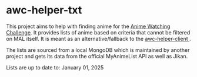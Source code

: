 # awc-helper-txt

This project aims to help with finding anime for the [Anime Watching Challenge](https://myanimelist.net/forum/?topicid=2138549). It provides lists of anime based on criteria that cannot be filtered on MAL itself. It is meant as an alternative/fallback to the 
[awc-helper-client ](https://github.com/Nyomdalee/awc-helper-client).

The lists are sourced from a local MongoDB which is maintained by another project and gets its data from the official MyAnimeList API as well as Jikan.

Lists are up to date to:
January 01, 2025